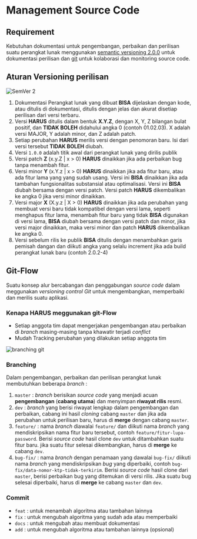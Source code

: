 # Management Source Code

## Requirement

Kebutuhan dokumentasi untuk pengembangan, perbaikan dan perilisan suatu perangkat lunak menggunakan [semantic versioning 2.0.0](https://semver.org/lang/id/spec/v2.0.0.html) untuk dokumentasi perilisan dan [git](https://git-scm.com/doc) untuk kolaborasi dan monitoring source code.

## Aturan Versioning perilisan

![SemVer 2](https://miro.medium.com/max/700/1*X0AvlnrTy5Vt2-cGiJCSvg.png)

1. Dokumentasi Perangkat lunak yang dibuat **BISA** dijelaskan dengan kode, atau ditulis di dokumentasi, ditulis dengan jelas dan akurat disetiap perilisan dari versi terbaru.
2. Versi **HARUS** ditulis dalam bentuk **X.Y.Z**, dengan X, Y, Z bilangan bulat positif, dan **TIDAK BOLEH** didahului angka 0 (contoh 01.02.03). X adalah versi MAJOR, Y adalah minor, dan Z adalah patch.
3. Setiap perubahan **HARUS** merilis versi dengan penomoran baru. Isi dari versi tersebut **TIDAK BOLEH** diubah.
4. Versi `1.0.0` adalah titik awal dari perangkat lunak yang dirilis publik
5. Versi patch **Z** (x.y.Z | x > 0) **HARUS** dinaikkan jika ada perbaikan bug tanpa menambah fitur.
6. Versi minor **Y** (x.Y.z | x > 0) **HARUS** dinaikkan jika ada fitur baru, atau ada fitur lama yang yang sudah usang. Versi ini **BISA** dinaikkan jika ada tambahan fungsionalitas substansial atau optimalisasi. Versi ini **BISA** diubah bersama dengan versi patch. Versi patch **HARUS** dikembalikan ke angka 0 jika versi minor dinaikkan.
7. Versi major **X** (X.y.z | X > 0) **HARUS** dinaikkan jika ada perubahan yang membuat versi baru tidak kompatibel dengan versi lama, seperti menghapus fitur lama, menambah fitur baru yang tidak **BISA** digunakan di versi lama, **BISA** diubah bersama dengan versi patch dan minor, jika versi major dinaikkan, maka versi minor dan patch **HARUS** dikembalikan ke angka 0.
8. Versi sebelum rilis ke publik **BISA** ditulis dengan menambahkan garis pemisah dangan dan diikuti angka yang selalu increment jika ada build perangkat lunak baru (contoh 2.0.2-4)

## Git-Flow

Suatu konsep alur bercabangan dan penggabungan *source code* dalam meggunakan *versioning control Git* untuk mengembangkan, memperbaiki dan merilis suatu aplikasi.

### Kenapa HARUS meggunakan git-Flow

* Setiap anggota tim dapat mengerjakan pengembangan atau perbaikan di *branch* masing-masing tanpa khawatir terjadi *conflict*
* Mudah Tracking perubahan yang dilakukan setiap anggota tim

![branching git](https://wac-cdn.atlassian.com/dam/jcr:34c86360-8dea-4be4-92f7-6597d4d5bfae/02%20Feature%20branches.svg?cdnVersion=365)

### Branching
Dalam  pengembangan, perbaikan dan perilisan perangkat lunak membutuhkan beberapa *branch* :

1. `master` : *branch* berisikan *source code* yang menjadi acuan **pengembangan** (**cabang utama**) dan menyimpan **riwayat rilis** resmi. 
2. `dev` : *branch* yang berisi riwayat lengkap dalam pengembangan dan perbaikan, cabang ini hasil *cloning* cabang `master` dan jika ada perubahan untuk perilisan baru, harus di **merge** dengan cabang `master`.
3. `feature/` : nama *branch* diawalai `feature/` dan diikuti nama *branch* yang mendiskripsikan nama fitur baru tersebut, contoh `feature/fitur-lupa-password`. Berisi *source code* hasil clone `dev` untuk  ditambahkan suatu fitur baru. jika suatu fitur selesai dikembangkan, harus di **merge** ke cabang `dev`.
4. `bug-fix/` : nama *branch* dengan penamaan yang dawalai `bug-fix/` diikuti nama *branch* yang mendiskripsikan *bug* yang diperbaiki, contoh `bug-fix/data-nomor-ktp-tidak-terkirim`. Berisi *source code* hasil clone dari `master`, berisi perbaikan bug yang ditemukan di versi rilis. Jika suatu bug selesai diperbaiki, harus di **merge** ke cabang `master` dan `dev`.

### Commit
- `feat` : untuk menambah algoritma atau tambahan lainnya
- `fix` : untuk mengubah algoritma yang sudah ada atau memperbaiki
- `docs` : untuk mengubah atau membuat dokumentasi
- `add` : untuk mengubah algoritma atau tambahan lainnya (opsional)

